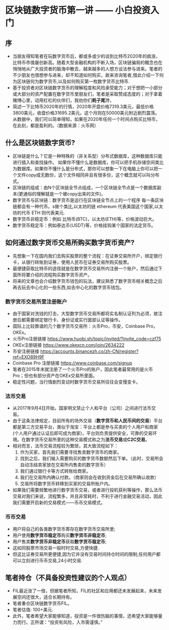# 区块链数字货币第一讲 —— 小白投资入门
## 序
- 当朋友得知笔者在玩数字货币后，都或多或少的谈到比特币2020年的疯涨，比特币市值屡创新高。随着大型金融机构的不断入场，区块链骗局的概念也在悄悄地从广大投资者的脑海中散去，越来越多的人想方设法参与进来。笔者的不少朋友也很想参与进来，却不知道如何购买，故来咨询笔者,借此介绍一下何为区块链何为数字货币,以及如何购买第一枚数字货币比特币.
- 基于投资者对区块链数字货币的理解程度和风险承受能力；对于想把一小部分或大部分的资产配置在数字货币里朋友们，笔者是采取赞成态度的；对于拿着赌博心里，动用杠杠的伙伴们，我劝你们**耗子尾汁**。
- 简述一下比特币2020年的行情，2020年开盘价格7319.3美元，最低价格3800美元，收盘价格31695.2美元。这个月则在50000美元附近剧烈震荡。 从数据中，我们可以简单得知，如果在2020年任何一个时间点购买比特币，在此刻，都是盈利的。（数据来源：火币网）
## 什么是区块链数字货币?
- 区块链是什么？它是一种特殊的（非关系型）分布式数据库，这种数据库只能进行插入和查找操作。 如果你不懂什么是数据库，你可以把手机存储空间类比为数据库。如果你不懂什么是分布式，那你可以想象一下在电脑上你可以把一个文件copy成无数份，这个文件相同并且有很多份，这个概念就可以叫分布式。
- 区块链的组成：由N个区块链全节点组成，一个区块链全节点是一个数据库副本(更通俗的理解就是一个被copy出来的文件)。
- 数字货币与区块链：数字货币是运行在区块链全节点上的一个程序 每一条区块链都会有一种代币。s做个类比,以太坊的链 ethereum 代表美国这个国家,以太坊的代币 ETH 则代表美元.
- 数字货币非稳定币：例如 比特币(BTC)，以太坊(ETH)等，价格波动巨大。
- 数字货币稳定币：例如泰达币(USDT)等，价格挂钩某个国家的法定货币。
## 如何通过数字货币交易所购买数字货币资产?
- 先想象一下在国内我们去购买股票的整个流程：在证券交易所开户，绑定银行卡，从银行转账到证券，使用人民币在证券交易所购买股票。
- 最便捷获取比特币的途径就是在数字货币交易所内注册一个账户，然后通过下面所将要介绍的流程购买数字货币资产。
- 将来的文章也会介绍数字货币钱包的玩法，建议熟悉了数字货币相关概念之后再去玩去中心化的一些东西,如去中心化的数字货币钱包。
### 数字货币交易所里注册账户
  - 由于国家对洗钱的打击，大型数字货币交易所都将实名制认证列为必须，故注册后都需要绑定银行卡、身份证或实行面部认证等操作。
  - 国际上比较靠谱的几个数字货币交易所：火币Pro，币安，Coinbase Pro，OKEx。
  - 火币Pro注册链接  https://www.huobi.sh/topic/invited/?invite_code=czf75
  - OKEx注册链接  https://www.okexcn.com/join/2634222
  - 币安注册链接 https://accounts.binancezh.co/zh-CN/register?ref=EXO89H9F
  - Coinbase Pro 注册链接 https://www.coinbase.com/signup
  - 笔者在2015年末就注册了一个火币Pro的账户，因此笔者最常用的是火币Pro；但也有部分资产在OKEx交易所里面。
  - 稳定性问题，当行情剧烈变动时数字货币交易所往往会变慢变卡。
### 法币交易
  - 从2017年9月4日开始，国家明文禁止个人和平台（公司）之间进行法币交易。
  - 由于这条法律规定，目前所有的场外交易（**数字货币和人民币间的交易**）平台都是第三方交易平台，类似于淘宝：平台上都是参与买卖的个人用户和商家(个人用户通过认证后即可成为商家)，平台则负责提供安全，可靠的交易环境。在数字货币交易所里的这种交易模式称之为**法币交易**或**C2C交易**。
  - 相对而言，法币交易流程较为繁琐，其大致流程如下：  
    1. 作为买家，首先我们需要寻找售卖数字货币的商家。
    2. 找到之后，我们输入需要购买的数字货币数额然后下单。（此时，交易所会自动冻结卖家放在交易所内售卖的数字货币）
    3. 我们通过银行卡等方式转账给商家。
    4. 我们在交易所内确认付款。（商家则会在收到资金后在交易所确认收款）
    5. 交易所将数字货币转移到买家的交易所账户内。
  - 如果我们需要频繁地进行数字货币交易，或者进行投机获利等操作，那么法币交易对我们来说，流程繁多，并且非常耗时，不利于进行金融交易活动，因此我们需要开启新的交易模式——币币交易模式。
### 币币交易
  - 用户将自己的各类数字货币寄存在数字货币交易所里;
  - 用户使用**数字货币稳定币**购买**数字货币非稳定币**;
  - 用户售卖**数字货币非稳定币**获取**数字货币稳定币**;
  - 这如同股票市场交易一般时时交易,方便快捷.
  - 但这比证券交易所更便捷,因为它并没有交易时间持仓时间的限制,任何用户都可以立刻进行币币交易,24小时交易.
## 笔者持仓（不具备投资性建议的个人观点）
- FIL最近涨了一倍，但据笔者所知，FIL的社区和应用都还未发展起来，未来发展空间还很大，适合长期持有。
- 笔者重仓区块链数字货币FIL。
- 笔者估值: 100+美元.
- 此外，笔者希望大家能够知道，投资是一件很伤脑的事情，还希望大家能够量力而行。正所谓：“投资有风险，入市需谨慎。”